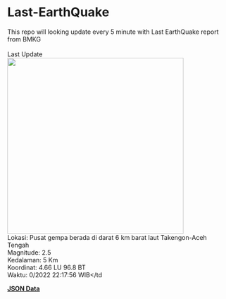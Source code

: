 # Last-EarthQuake
This repo will looking update every 5 minute with Last EarthQuake report from BMKG
<br>
<br>
Last Update
<br>
<img src="https://ews.bmkg.go.id/TEWS/data/20221021221756.mmi.jpg" width="400"/>
<br>
Lokasi: Pusat gempa berada di darat 6 km barat laut Takengon-Aceh Tengah <br>
Magnitude: 2.5 <br>
Kedalaman: 5 Km <br>
Koordinat: 4.66 LU 96.8 BT <br>
Waktu: 0/2022 22:17:56 WIB</td <br>

<a href="./data/data.json">**JSON Data**</a>
